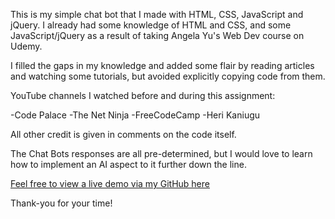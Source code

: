 This is my simple chat bot that I made with HTML, CSS, JavaScript and jQuery. I already had some knowledge of HTML and CSS, and some JavaScript/jQuery as a result of taking Angela Yu's Web Dev course on Udemy. 

I filled the gaps in my knowledge and added some flair by reading articles and watching some tutorials, but avoided explicitly copying code from them.

YouTube channels I watched before and during this assignment:

-Code Palace
-The Net Ninja
-FreeCodeCamp
-Heri Kaniugu

All other credit is given in comments on the code itself.

The Chat Bots responses are all pre-determined, but I would love to learn how to implement an AI aspect to it further down the line.

[Feel free to view a live demo via my GitHub here](https://greenseb.github.io/chatbot/)

Thank-you for your time!